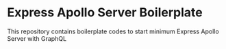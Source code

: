# Express Apollo Server Boilerplate

This repository contains boilerplate codes to start minimum Express Apollo Server with GraphQL